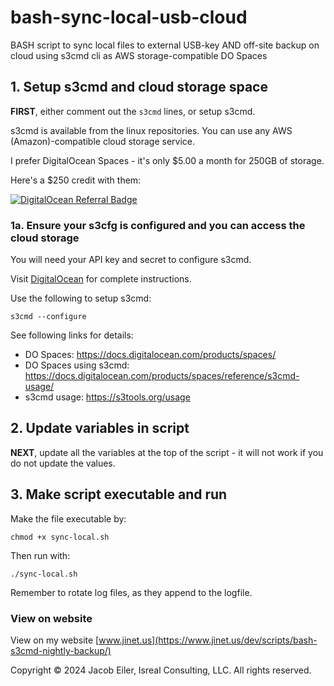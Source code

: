 # bash-sync-local-usb-cloud
BASH script to sync local files to external USB-key AND off-site backup on cloud using s3cmd cli as AWS storage-compatible DO Spaces

## 1. Setup s3cmd and cloud storage space
**FIRST**, either comment out the ```s3cmd``` lines, or setup s3cmd.

s3cmd is available from the linux repositories.  You can use any AWS (Amazon)-compatible cloud storage service.

I prefer DigitalOcean Spaces - it's only $5.00 a month for 250GB of storage.

Here's a $250 credit with them:

[![DigitalOcean Referral Badge](https://web-platforms.sfo2.cdn.digitaloceanspaces.com/WWW/Badge%201.svg)](https://www.digitalocean.com/?refcode=7774aa9a2bfa&utm_campaign=Referral_Invite&utm_medium=Referral_Program&utm_source=badge)

### 1a. Ensure your s3cfg is configured and you can access the cloud storage
You will need your API key and secret to configure s3cmd.

Visit [DigitalOcean](https://docs.digitalocean.com/products/spaces/reference/s3cmd/) for complete instructions.


Use the following to setup s3cmd:
```
s3cmd --configure
```


See following links for details:
- DO Spaces: https://docs.digitalocean.com/products/spaces/
- DO Spaces using s3cmd: https://docs.digitalocean.com/products/spaces/reference/s3cmd-usage/
- s3cmd usage: https://s3tools.org/usage

## 2. Update variables in script
**NEXT**, update all the variables at the top of the script - it will not work if you do not update the values.

## 3. Make script executable and run
Make the file executable by:
```
chmod +x sync-local.sh
```
Then run with:
```
./sync-local.sh
```

Remember to rotate log files, as they append to the logfile.


### View on website
View on my website [www.jinet.us](https://www.jinet.us/dev/scripts/bash-s3cmd-nightly-backup/)

Copyright &copy; 2024 Jacob Eiler, Isreal Consulting, LLC.  All rights reserved.
